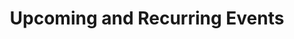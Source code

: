 ---
title: Upcoming and Recurring Events
sections:
  - type: secondary_header
    baseUrl: /events
    nav_items:
      - label: Upcoming and Recurring
        link: /upcoming-and-recurring
      - label: Conferences
        link: /conferences
      - label: Competitions
        link: /competitions
  - type: page_title
    title: Events
  - type: recurring_events_section
    title: Recurring Events
    events:
      - title: Industry Night
        description: Networking can be tough, but ESS tries to make it a little easier with our annual Industry Night! This night is your chance to connect with industry professionals and start thinking about your future career.
        frequency: Semi-annual 
      - title: DUSTED
        description: DUSTED is every engineer’s favourite event of the year. Once per semester, engineering students are loaded onto a bus a taken to a mystery location for a fun night of drinks and dancing. Tickets sell out quickly, so make sure you keep an eye out for when they go on sale!
        frequency: Semi-annual 
      #- title: GOAT
      # description: Go Out After T'exams This is the final party of the semester where we celebrate the end of exams. Generally held at a local bar.
      # frequency: Semi-annual]
      - title: STAGED
        description: We all have hidden talents and can do more than basic calculus. STAGED is a chance for engineers to showcase their musical talents in a friendly battle of the bands. All kinds of music are welcome.
        frequency: Semi-annual
      - title: Engineering Charity Ball
        description: This highly anticipated annual event is a great night for everyone. This is your chance to get dressed up and enjoy a fun night with friends, all while supporting a good cause! With food, drinks, dancing, raffles, and more, you don’t want to miss out on this great night!
        frequency: Annual 
      - title: 101 Week
        description:
        #Over here this event needs to be worked on
         There’s no better way to welcome our new engineers than a week-long party with the best faculty on campus! This is a great week to get to know your peers, connect with the faculty, and learn more about what we do here at ESS.<br>  
         **Guides**<br>  
         If you want to put your leadership skills to the test and help us welcome in our new students, keep an eye on our social media and website throughout the summer to see when applications are released. (Applications for 2021 are closed)<br>  
         **101ers**<br>  
         We are so excited you will be joining us on-campus and/or virtually this fall! Keep an eye on our social media and website to see when kits go on sale so you can take part in 101 Week!
        frequency: Annual
      - title: UOEC
        description:
         The University of Ottawa Engineering Competition is a competition designed to challenge engineering students in the fields of innovation, design and communication while solving real-world problems. Students have a choice to compete in a variety of 8 exciting challenges. Afterwards, the winners will move on to represent Ottawa at the Ontario Engineering Competition and compete against schools from across the province.
        frequency: Annual 
template: advanced
---